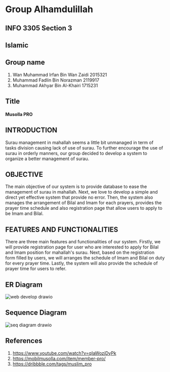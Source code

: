 # Group Alhamdulillah
## INFO 3305 Section 3
## Islamic
## Group name 
1. Wan Muhammad Irfan Bin Wan Zaidi 2015321 <br>
2. Muhammad Fadlin Bin Norazman 2119917 <br>
3. Muhammad Akhyar Bin Al-Khairi 1715231 <br>

## Title
#### Musolla PRO

## INTRODUCTION

Surau management in mahallah seems a little bit unmanaged in term of tasks division causing lack of use of surau. To further encourage the use of surau in orderly manners, our group decided to develop a system to organize a better management of surau.

## OBJECTIVE

The main objective of our system is to provide database to ease the management of surau in mahallah. Next, we love to develop a simple and direct yet effective system that provide no error. Then, the system also manages the arrangement of Bilal and Imam for each prayers, provides the prayer time schedule and also registration page that allow users to apply to be Imam and Bilal.

## FEATURES AND FUNCTIONALITIES

There are three main features and functionalities of our system. Firstly, we will provide registration page for user who are interested to apply for Bilal and Imam position for mahallah's surau. Next, based on the registration form filled by users, we will arranges the schedule of Imam and Bilal on duty for every prayer time. Lastly, the system will also provide the schedule of prayer time for users to refer.

## ER Diagram

![web develop drawio](https://user-images.githubusercontent.com/121500795/209822343-69b65a44-c757-49cb-baa4-3a6d64ceb41e.png)

## Sequence Diagram

![seq diagram drawio](https://user-images.githubusercontent.com/121500795/209828245-e42d7d5c-d8db-40d1-8d46-de89eb451fa1.png)

## References
1. https://www.youtube.com/watch?v=qIaWozjDyPk
2. https://mobilmusolla.com/item/member-pro/
3. https://dribbble.com/tags/muslim_pro
